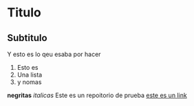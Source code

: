 # Titulo
## Subtitulo

Y esto es lo qeu esaba por hacer

1. Esto es 
2. Una lista
3. y nomas

**negritas**
*italicas*
Este es un repoitorio de prueba
[este es un link](google.com)
